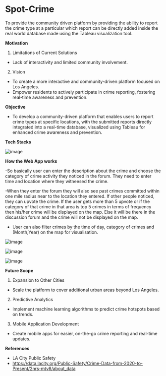 # Spot-Crime

To provide the community driven platform by providing the ability to report the crime type at a particular which report can be directly added inside the real world database made using the Tableau visualization tool.

**Motivation**

1. Limitations of Current Solutions
- Lack of interactivity and limited community involvement.

2. Vision
- To create a more interactive and community-driven platform focused on
Los Angeles.
- Empower residents to actively participate in crime reporting, fostering
real-time awareness and prevention.

**Objective**

- To develop a community-driven
platform that enables users to report
crime types at specific locations, with
the submitted reports directly
integrated into a real-time database,
visualized using Tableau for enhanced
crime awareness and prevention.

**Tech Stacks**

![image](https://github.com/user-attachments/assets/07fc3a0f-fbb6-4e51-ac56-5aa6e988b710)

**How the Web App works**

-So basically user can enter the description about the crime and choose the category of crime activity they noticed in the forum. They need to enter time and location where they witneesed the crime.

-When they enter the forum they will also see past crimes committed within one mile radius near to the location they entered. If other people noticed, they can upvote the crime. If the user gets more than 5 upvote or if the category of that crime in that area is top 5 crimes in terms of frequency then his/her crime will be displayed on the map. Else it will be there in the discussion forum and the crime will not be displayed on the map.

- User can also filter crimes by the time of day, category of crimes and (Month,Year) on the map for visualisation.

![image](https://github.com/user-attachments/assets/944fb872-9972-47fe-be84-7fd30420c33c)

![image](https://github.com/user-attachments/assets/bfb19fa6-09a6-4770-9e25-b81d6df402ec)

![image](https://github.com/user-attachments/assets/b18948f9-7234-4519-973d-a6ea3c315143)

**Future Scope**

1. Expansion to Other Cities
- Scale the platform to cover additional urban areas beyond Los Angeles.

2. Predictive Analytics
- Implement machine learning algorithms to predict crime hotspots based
on trends.

3. Mobile Application Development
- Create mobile apps for easier, on-the-go crime reporting and real-time
updates.


**References**

- LA City Public Safety
- https://data.lacity.org/Public-Safety/Crime-Data-from-2020-to-Present/2nrs-mtv8/about_data
